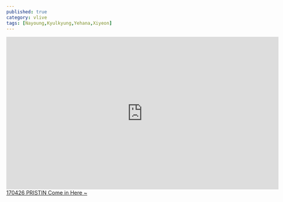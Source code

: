 ```yaml
---
published: true
category: vlive
tags: [Nayoung,Kyulkyung,Yehana,Xiyeon]
---
```

<iframe src="http://www.vlive.tv/embed/16891" frameborder="no" scrolling="no" marginwidth="0" marginheight="0" WIDTH="720" HEIGHT="405" allowfullscreen></iframe><br /><a href="" target="_blank">170426 PRISTIN Come in Here ~</a>